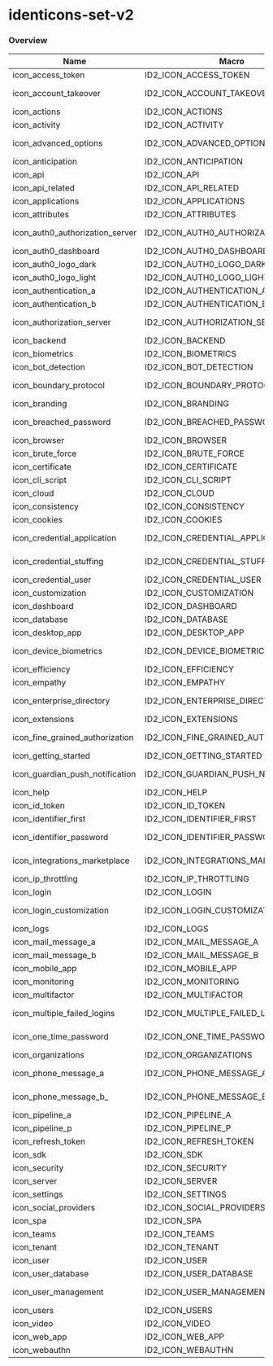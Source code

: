 # identicons-set-v2
### Overview
| Name  | Macro  | Image | Url |
|-------|--------|-------|-----|
| icon_access_token | ID2_ICON_ACCESS_TOKEN | ![image-icon_access_token](icon_access_token.png) |icon_access_token.puml |
| icon_account_takeover | ID2_ICON_ACCOUNT_TAKEOVER | ![image-icon_account_takeover](icon_account_takeover.png) |icon_account_takeover.puml |
| icon_actions | ID2_ICON_ACTIONS | ![image-icon_actions](icon_actions.png) |icon_actions.puml |
| icon_activity | ID2_ICON_ACTIVITY | ![image-icon_activity](icon_activity.png) |icon_activity.puml |
| icon_advanced_options | ID2_ICON_ADVANCED_OPTIONS | ![image-icon_advanced_options](icon_advanced_options.png) |icon_advanced_options.puml |
| icon_anticipation | ID2_ICON_ANTICIPATION | ![image-icon_anticipation](icon_anticipation.png) |icon_anticipation.puml |
| icon_api | ID2_ICON_API | ![image-icon_api](icon_api.png) |icon_api.puml |
| icon_api_related | ID2_ICON_API_RELATED | ![image-icon_api_related](icon_api_related.png) |icon_api_related.puml |
| icon_applications | ID2_ICON_APPLICATIONS | ![image-icon_applications](icon_applications.png) |icon_applications.puml |
| icon_attributes | ID2_ICON_ATTRIBUTES | ![image-icon_attributes](icon_attributes.png) |icon_attributes.puml |
| icon_auth0_authorization_server | ID2_ICON_AUTH0_AUTHORIZATION_SERVER | ![image-icon_auth0_authorization_server](icon_auth0_authorization_server.png) |icon_auth0_authorization_server.puml |
| icon_auth0_dashboard | ID2_ICON_AUTH0_DASHBOARD | ![image-icon_auth0_dashboard](icon_auth0_dashboard.png) |icon_auth0_dashboard.puml |
| icon_auth0_logo_dark | ID2_ICON_AUTH0_LOGO_DARK | ![image-icon_auth0_logo_dark](icon_auth0_logo_dark.png) |icon_auth0_logo_dark.puml |
| icon_auth0_logo_light | ID2_ICON_AUTH0_LOGO_LIGHT | ![image-icon_auth0_logo_light](icon_auth0_logo_light.png) |icon_auth0_logo_light.puml |
| icon_authentication_a | ID2_ICON_AUTHENTICATION_A | ![image-icon_authentication_a](icon_authentication_a.png) |icon_authentication_a.puml |
| icon_authentication_b | ID2_ICON_AUTHENTICATION_B | ![image-icon_authentication_b](icon_authentication_b.png) |icon_authentication_b.puml |
| icon_authorization_server | ID2_ICON_AUTHORIZATION_SERVER | ![image-icon_authorization_server](icon_authorization_server.png) |icon_authorization_server.puml |
| icon_backend | ID2_ICON_BACKEND | ![image-icon_backend](icon_backend.png) |icon_backend.puml |
| icon_biometrics | ID2_ICON_BIOMETRICS | ![image-icon_biometrics](icon_biometrics.png) |icon_biometrics.puml |
| icon_bot_detection | ID2_ICON_BOT_DETECTION | ![image-icon_bot_detection](icon_bot_detection.png) |icon_bot_detection.puml |
| icon_boundary_protocol | ID2_ICON_BOUNDARY_PROTOCOL | ![image-icon_boundary_protocol](icon_boundary_protocol.png) |icon_boundary_protocol.puml |
| icon_branding | ID2_ICON_BRANDING | ![image-icon_branding](icon_branding.png) |icon_branding.puml |
| icon_breached_password | ID2_ICON_BREACHED_PASSWORD | ![image-icon_breached_password](icon_breached_password.png) |icon_breached_password.puml |
| icon_browser | ID2_ICON_BROWSER | ![image-icon_browser](icon_browser.png) |icon_browser.puml |
| icon_brute_force | ID2_ICON_BRUTE_FORCE | ![image-icon_brute_force](icon_brute_force.png) |icon_brute_force.puml |
| icon_certificate | ID2_ICON_CERTIFICATE | ![image-icon_certificate](icon_certificate.png) |icon_certificate.puml |
| icon_cli_script | ID2_ICON_CLI_SCRIPT | ![image-icon_cli_script](icon_cli_script.png) |icon_cli_script.puml |
| icon_cloud | ID2_ICON_CLOUD | ![image-icon_cloud](icon_cloud.png) |icon_cloud.puml |
| icon_consistency | ID2_ICON_CONSISTENCY | ![image-icon_consistency](icon_consistency.png) |icon_consistency.puml |
| icon_cookies | ID2_ICON_COOKIES | ![image-icon_cookies](icon_cookies.png) |icon_cookies.puml |
| icon_credential_application | ID2_ICON_CREDENTIAL_APPLICATION | ![image-icon_credential_application](icon_credential_application.png) |icon_credential_application.puml |
| icon_credential_stuffing | ID2_ICON_CREDENTIAL_STUFFING | ![image-icon_credential_stuffing](icon_credential_stuffing.png) |icon_credential_stuffing.puml |
| icon_credential_user | ID2_ICON_CREDENTIAL_USER | ![image-icon_credential_user](icon_credential_user.png) |icon_credential_user.puml |
| icon_customization | ID2_ICON_CUSTOMIZATION | ![image-icon_customization](icon_customization.png) |icon_customization.puml |
| icon_dashboard | ID2_ICON_DASHBOARD | ![image-icon_dashboard](icon_dashboard.png) |icon_dashboard.puml |
| icon_database | ID2_ICON_DATABASE | ![image-icon_database](icon_database.png) |icon_database.puml |
| icon_desktop_app | ID2_ICON_DESKTOP_APP | ![image-icon_desktop_app](icon_desktop_app.png) |icon_desktop_app.puml |
| icon_device_biometrics | ID2_ICON_DEVICE_BIOMETRICS | ![image-icon_device_biometrics](icon_device_biometrics.png) |icon_device_biometrics.puml |
| icon_efficiency | ID2_ICON_EFFICIENCY | ![image-icon_efficiency](icon_efficiency.png) |icon_efficiency.puml |
| icon_empathy | ID2_ICON_EMPATHY | ![image-icon_empathy](icon_empathy.png) |icon_empathy.puml |
| icon_enterprise_directory | ID2_ICON_ENTERPRISE_DIRECTORY | ![image-icon_enterprise_directory](icon_enterprise_directory.png) |icon_enterprise_directory.puml |
| icon_extensions | ID2_ICON_EXTENSIONS | ![image-icon_extensions](icon_extensions.png) |icon_extensions.puml |
| icon_fine_grained_authorization | ID2_ICON_FINE_GRAINED_AUTHORIZATION | ![image-icon_fine_grained_authorization](icon_fine_grained_authorization.png) |icon_fine_grained_authorization.puml |
| icon_getting_started | ID2_ICON_GETTING_STARTED | ![image-icon_getting_started](icon_getting_started.png) |icon_getting_started.puml |
| icon_guardian_push_notification | ID2_ICON_GUARDIAN_PUSH_NOTIFICATION | ![image-icon_guardian_push_notification](icon_guardian_push_notification.png) |icon_guardian_push_notification.puml |
| icon_help | ID2_ICON_HELP | ![image-icon_help](icon_help.png) |icon_help.puml |
| icon_id_token | ID2_ICON_ID_TOKEN | ![image-icon_id_token](icon_id_token.png) |icon_id_token.puml |
| icon_identifier_first | ID2_ICON_IDENTIFIER_FIRST | ![image-icon_identifier_first](icon_identifier_first.png) |icon_identifier_first.puml |
| icon_identifier_password | ID2_ICON_IDENTIFIER_PASSWORD | ![image-icon_identifier_password](icon_identifier_password.png) |icon_identifier_password.puml |
| icon_integrations_marketplace | ID2_ICON_INTEGRATIONS_MARKETPLACE | ![image-icon_integrations_marketplace](icon_integrations_marketplace.png) |icon_integrations_marketplace.puml |
| icon_ip_throttling | ID2_ICON_IP_THROTTLING | ![image-icon_ip_throttling](icon_ip_throttling.png) |icon_ip_throttling.puml |
| icon_login | ID2_ICON_LOGIN | ![image-icon_login](icon_login.png) |icon_login.puml |
| icon_login_customization | ID2_ICON_LOGIN_CUSTOMIZATION | ![image-icon_login_customization](icon_login_customization.png) |icon_login_customization.puml |
| icon_logs | ID2_ICON_LOGS | ![image-icon_logs](icon_logs.png) |icon_logs.puml |
| icon_mail_message_a | ID2_ICON_MAIL_MESSAGE_A | ![image-icon_mail_message_a](icon_mail_message_a.png) |icon_mail_message_a.puml |
| icon_mail_message_b | ID2_ICON_MAIL_MESSAGE_B | ![image-icon_mail_message_b](icon_mail_message_b.png) |icon_mail_message_b.puml |
| icon_mobile_app | ID2_ICON_MOBILE_APP | ![image-icon_mobile_app](icon_mobile_app.png) |icon_mobile_app.puml |
| icon_monitoring | ID2_ICON_MONITORING | ![image-icon_monitoring](icon_monitoring.png) |icon_monitoring.puml |
| icon_multifactor | ID2_ICON_MULTIFACTOR | ![image-icon_multifactor](icon_multifactor.png) |icon_multifactor.puml |
| icon_multiple_failed_logins | ID2_ICON_MULTIPLE_FAILED_LOGINS | ![image-icon_multiple_failed_logins](icon_multiple_failed_logins.png) |icon_multiple_failed_logins.puml |
| icon_one_time_password | ID2_ICON_ONE_TIME_PASSWORD | ![image-icon_one_time_password](icon_one_time_password.png) |icon_one_time_password.puml |
| icon_organizations | ID2_ICON_ORGANIZATIONS | ![image-icon_organizations](icon_organizations.png) |icon_organizations.puml |
| icon_phone_message_a | ID2_ICON_PHONE_MESSAGE_A | ![image-icon_phone_message_a](icon_phone_message_a.png) |icon_phone_message_a.puml |
| icon_phone_message_b_ | ID2_ICON_PHONE_MESSAGE_B_ | ![image-icon_phone_message_b_](icon_phone_message_b_.png) |icon_phone_message_b_.puml |
| icon_pipeline_a | ID2_ICON_PIPELINE_A | ![image-icon_pipeline_a](icon_pipeline_a.png) |icon_pipeline_a.puml |
| icon_pipeline_p | ID2_ICON_PIPELINE_P | ![image-icon_pipeline_p](icon_pipeline_p.png) |icon_pipeline_p.puml |
| icon_refresh_token | ID2_ICON_REFRESH_TOKEN | ![image-icon_refresh_token](icon_refresh_token.png) |icon_refresh_token.puml |
| icon_sdk | ID2_ICON_SDK | ![image-icon_sdk](icon_sdk.png) |icon_sdk.puml |
| icon_security | ID2_ICON_SECURITY | ![image-icon_security](icon_security.png) |icon_security.puml |
| icon_server | ID2_ICON_SERVER | ![image-icon_server](icon_server.png) |icon_server.puml |
| icon_settings | ID2_ICON_SETTINGS | ![image-icon_settings](icon_settings.png) |icon_settings.puml |
| icon_social_providers | ID2_ICON_SOCIAL_PROVIDERS | ![image-icon_social_providers](icon_social_providers.png) |icon_social_providers.puml |
| icon_spa | ID2_ICON_SPA | ![image-icon_spa](icon_spa.png) |icon_spa.puml |
| icon_teams | ID2_ICON_TEAMS | ![image-icon_teams](icon_teams.png) |icon_teams.puml |
| icon_tenant | ID2_ICON_TENANT | ![image-icon_tenant](icon_tenant.png) |icon_tenant.puml |
| icon_user | ID2_ICON_USER | ![image-icon_user](icon_user.png) |icon_user.puml |
| icon_user_database | ID2_ICON_USER_DATABASE | ![image-icon_user_database](icon_user_database.png) |icon_user_database.puml |
| icon_user_management | ID2_ICON_USER_MANAGEMENT | ![image-icon_user_management](icon_user_management.png) |icon_user_management.puml |
| icon_users | ID2_ICON_USERS | ![image-icon_users](icon_users.png) |icon_users.puml |
| icon_video | ID2_ICON_VIDEO | ![image-icon_video](icon_video.png) |icon_video.puml |
| icon_web_app | ID2_ICON_WEB_APP | ![image-icon_web_app](icon_web_app.png) |icon_web_app.puml |
| icon_webauthn | ID2_ICON_WEBAUTHN | ![image-icon_webauthn](icon_webauthn.png) |icon_webauthn.puml |
